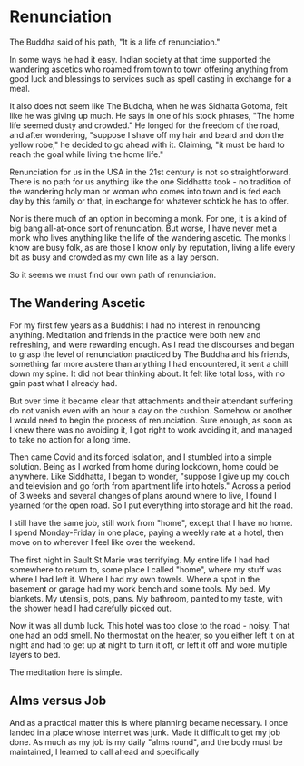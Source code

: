 # Renunciation

The Buddha said of his path, "It is a life of renunciation." 

In some ways he had it easy.  Indian society at that time supported the
wandering ascetics who roamed from town to town offering anything from
good luck and blessings to services such as spell casting in exchange for
a meal.  

It also does not seem like The Buddha, when he was Sidhatta Gotoma, felt
like he was giving up much.  He says in one of his stock phrases, "The home
life seemed dusty and crowded."  He longed for the freedom of the road, and
after wondering, "suppose I shave off my hair and beard and don the yellow
robe," he decided to go ahead with it.  Claiming, "it must be hard to reach
the goal while living the home life."  

Renunciation for us in the USA in the 21st century is not so straightforward.
There is no path for us anything like the one Siddhatta took - no tradition
of the wandering holy man or woman who comes into town and is fed each day
by this family or that, in exchange for whatever schtick he has to offer.

Nor is there much of an option in becoming a monk.  For one, it is a kind of
big bang all-at-once sort of renunciation.  But worse, I have never met a monk
who lives anything like the life of the wandering ascetic.
The monks I know are busy folk, as are those I know only
by reputation, 
living a life every bit as busy and crowded as my own life as a lay person.

So it seems we must find our own path of renunciation.

## The Wandering Ascetic

For my first few years as a Buddhist I had no interest in renouncing anything.
Meditation and friends in the practice were both new and refreshing, and were
rewarding enough.  As I read the discourses and began to grasp the level of
renunciation practiced by The Buddha and his friends, something far more
austere than anything I had encountered, it sent a chill down my spine.  It 
did not bear thinking about.  It felt like total loss, with no gain past
what I already had.

But over time it became clear that attachments and their attendant suffering
do not vanish even with an hour a day on the cushion.  Somehow or another
I would need to begin the process of renunciation.  Sure enough, as soon as
I knew there was no avoiding it, I got right to work avoiding it, and managed to take no
action for a long time.

Then came Covid and its forced isolation, and I stumbled into a simple solution.
Being as I worked from home during lockdown, home could be anywhere.  Like Siddhatta,
I began to wonder, "suppose I give up my couch and television and go forth from
apartment life into hotels."  Across a period of 3 weeks and several changes of 
plans around where to live, I found I yearned for the open road.  So I put 
everything into storage and hit the road.

I still have the same job, still work from "home", except that I have no home.  I spend
Monday-Friday in one place, paying a weekly rate at a hotel, then move on to wherever
I feel like over the weekend.

The first night in Sault St Marie was terrifying.  My entire life I had had somewhere
to return to, some place I called "home", where my stuff was where I had left it.  Where
I had my own towels.  Where a spot in the basement or garage had my
work bench and some tools.  My bed.  My blankets.  My utensils, pots, pans.  My bathroom,
painted to my taste, with the shower head I had carefully picked out.  

Now it was all dumb luck.  This hotel was too close to the road - noisy.  That one had
an odd smell.  No thermostat on the heater, so you either left it on at night and had to
get up at night to turn it off, or left it off and wore multiple layers to bed.

The meditation here is simple.  

## Alms versus Job


And as a practical matter this is where planning became necessary.  I once landed in a 
place whose internet was junk.  Made it difficult to get my job done.  As much as my
job is my daily "alms round", and the body must be maintained, I learned to call ahead
and specifically 
